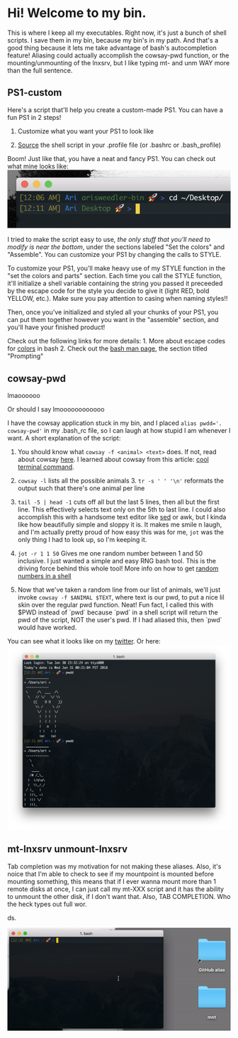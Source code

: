 # Hi! Welcome to my bin.

This is where I keep all my executables. Right now, it's just a bunch of shell scripts. I save them in my bin, because my bin's in my path. And that's a good thing because it lets me take advantage of bash's autocompletion feature! Aliasing could actually accomplish the cowsay-pwd function, or the mounting/unmounting of the lnxsrv, but I like typing mt-<tab> and unm<tab> WAY more than the full sentence.

## PS1-custom

Here's a script that'll help you create a custom-made PS1. You can have a fun PS1 in 2 steps!

1. Customize what you want your PS1 to look like

2. [Source](https://stackoverflow.com/questions/45761508/whats-the-difference-between-script-or-source-script-bash-script) the shell script in your .profile file (or .bashrc or .bash_profile)

Boom! Just like that, you have a neat and fancy PS1. You can check out what mine looks like:
![my PS1](img/myPS1.png)
 
I tried to make the script easy to use, *the only stuff that you'll need to modify is near the bottom*, under the sections labeled "Set the colors" and "Assemble". You can customize your PS1 by changing the calls to STYLE.
 
To customize your PS1, you'll make heavy use of my STYLE function in the "set the colors and parts" section. Each time you call the STYLE function, it'll initialize a shell variable containing the string you passed it preceeded by the escape code for the style you decide to give it (light RED, bold YELLOW, etc.). Make sure you pay attention to casing when naming styles!!

Then, once you've initialized and styled all your chunks of your PS1, you can put them together however you want in the "assemble" section, and you'll have your finished product!

Check out the following links for more details: 1. More about escape codes for [colors](http://tldp.org/HOWTO/Bash-Prompt-HOWTO/x329.html) in bash 2. Check out the [bash man page](https://linux.die.net/man/1/bash), the section titled "Prompting"

## cowsay-pwd

lmaoooooo

Or should I say lmoooooooooooo

I have the cowsay application stuck in my bin, and I placed `alias pwdd='. cowsay-pwd'` in my .bash_rc file, so I can laugh at how stupid I am whenever I want. A short explanation of the script:

1. You should know what `cowsay -f <animal> <text>` does. If not, read about cowsay [here](https://askubuntu.com/questions/527501/what-cowsay-characters-does-ubuntu-have-by-default-and-how-can-i-test-them). I learned about cowsay from this article: [cool terminal command](http://smashingtips.com/linux/cool-terminal-commands-for-linux).

2. `cowsay -l` lists all the possible animals 3. `tr -s ' ' '\n'` reformats the output such that there's one animal per line

4. `tail -5 | head -1` cuts off all but the last 5 lines, then all but the first line. This effectively selects text only on the 5th to last line. I could also accomplish this with a handsome text editor like [sed](https://stackoverflow.com/questions/6022384/bash-tool-to-get-nth-line-from-a-file) or awk, but I kinda like how beautifully simple and sloppy it is. It makes me smile n laugh, and I'm actually pretty proud of how easy this was for me, `jot` was the only thing I had to look up, so I'm keeping it.

5. `jot -r 1 1 50` Gives me one random number between 1 and 50 inclusive. I just wanted a simple and easy RNG bash tool. This is the driving force behind this whole tool! More info on how to get [random numbers in a shell](https://stackoverflow.com/questions/2556190/random-number-from-a-range-in-a-bash-script)

6. Now that we've taken a random line from our list of animals, we'll just invoke `cowsay -f $ANIMAL $TEXT`, where text is our pwd, to put a nice lil skin over the regular pwd function. Neat! Fun fact, I called this with $PWD instead of \`pwd\` because \`pwd\` in a shell script will return the pwd of the script, NOT the user's pwd. If I had aliased this, then \`pwd\` would have worked.

You can see what it looks like on my
[twitter](https://twitter.com/Adsweed/status/954638087660777475). Or here:
![cowsay pwd](img/cowsay-pwd.png)

## mt-lnxsrv unmount-lnxsrv

Tab completion was my motivation for not making these aliases. Also, it's noice that I'm able to check to see if my mountpoint is mounted before mounting something, this means that if I ever wanna mount more than 1 remote disks at once, I can just call my mt-XXX script and it has the ability to unmount the other disk, if I don't want that. Also, TAB COMPLETION. Who the heck types out full wor.

ds.

![mount unmount](img/mount-unmount.gif)

